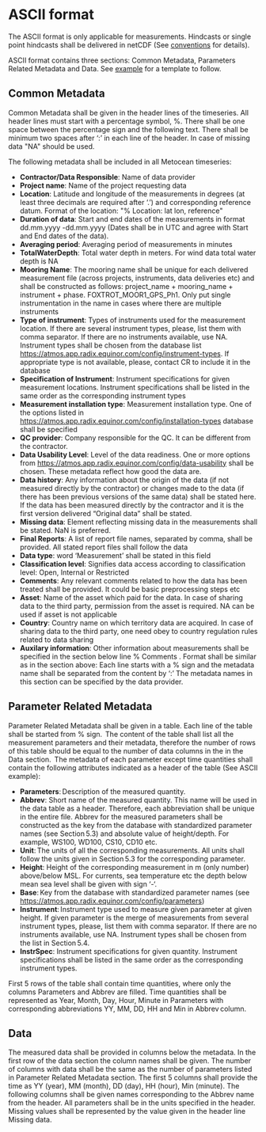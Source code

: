 # ASCII format

The ASCII format is only applicable for measurements. Hindcasts or single point hindcasts shall be delivered in netCDF (See [conventions](./conventions.md) for details).

ASCII format contains three sections: Common Metadata, Parameters Related Metadata and Data. See [example](../examples/example_ascii_measurement.dat) for a template to follow.

## Common Metadata

Common Metadata shall be given in the header lines of the timeseries. All header lines must start with a percentage symbol, %. There shall be one space between the percentage sign and the following text. There shall be minimum two spaces after ‘:’ in each line of the header. In case of missing data "NA" should be used.

The following metadata shall be included in all Metocean timeseries:

- **Contractor/Data Responsible**: Name of data provider
- **Project name**: Name of the project requesting data
- **Location**: Latitude and longitude of the measurements in degrees (at least three decimals are required after ‘.’) and corresponding reference datum. Format of the location: "% Location: lat lon, reference"
- **Duration of data**: Start and end dates of the measurements in format dd.mm.yyyy -dd.mm.yyyy (Dates shall be in UTC and agree with Start and End dates of the data).
- **Averaging period**: Averaging period of measurements in minutes
- **TotalWaterDepth**: Total water depth in meters. For wind data total water depth is NA
- **Mooring Name**: The mooring name shall be unique for each delivered measurement file (across projects, instruments, data deliveries etc) and shall be constructed as follows: project_name + mooring_name + instrument + phase. FOXTROT_MOOR1_GPS_Ph1. Only put single instrumentation in the name in cases where there are multiple instruments
- **Type of instrument**: Types of instruments used for the measurement location. If there are several instrument types, please, list them with comma separator. If there are no instruments available, use NA. Instrument types shall be chosen from the database list <https://atmos.app.radix.equinor.com/config/instrument-types>. If appropriate type is not available, please, contact CR to include it in the database
- **Specification of Instrument**: Instrument specifications for given measurement locations. Instrument specifications shall be listed in the same order as the corresponding instrument types
- **Measurement installation type**: Measurement installation type. One of the options listed in <https://atmos.app.radix.equinor.com/config/installation-types> database shall be specified
- **QC provider**: Company responsible for the QC. It can be different from the contractor.
- **Data Usability Level**: Level of the data readiness. One or more options from https://atmos.app.radix.equinor.com/config/data-usability shall be chosen. These metadata reflect how good the data are.
- **Data history**: Any information about the origin of the data (if not measured directly by the contractor) or changes made to the data (if there has been previous versions of the same data) shall be stated here. If the data has been measured directly by the contractor and it is the first version delivered “Original data” shall be stated.
- **Missing data**: Element reflecting missing data in the measurements shall be stated. NaN is preferred.
- **Final Reports**: A list of report file names, separated by comma, shall be provided. All stated report files shall follow the data
- **Data type**: word ‘Measurement’ shall be stated in this field
- **Classification level**: Signifies data access according to classification level: Open, Internal or Restricted
- **Comments**: Any relevant comments related to how the data has been treated shall be provided. It could be basic preprocessing steps etc
- **Asset**: Name of the asset which paid for the data. In case of sharing data to the third party, permission from the asset is required. NA can be used if asset is not applicable
- **Country**: Country name on which territory data are acquired. In case of sharing data to the third party, one need obey to country regulation rules related to data sharing
- **Auxilary information**: Other information about measurements shall be specified in the section below line % Comments . Format shall be similar as in the section above: Each line starts with a % sign and the metadata name shall be separated from the content by ‘:’ The metadata names in this section can be specified by the data provider.

## Parameter Related Metadata

Parameter Related Metadata shall be given in a table. Each line of the table shall be started from % sign.  The content of the table shall list all the measurement parameters and their metadata, therefore the number of rows of this table should be equal to the number of data columns in the in the Data section.  The metadata of each parameter except time quantities shall contain the following attributes indicated as a header of the table (See ASCII example):

- **Parameters**: Description of the measured quantity.
- **Abbrev**: Short name of the measured quantity. This name will be used in the data table as a header. Therefore, each abbreviation shall be unique in the entire file. Abbrev for the measured parameters shall be constructed as the key from the database with standardized parameter names (see Section 5.3) and absolute value of height/depth. For example, WS100, WD100, CS10, CD10 etc.
- **Unit**: The units of all the corresponding measurements. All units shall follow the units given in Section 5.3 for the corresponding parameter.
- **Height**: Height of the corresponding measurement in m (only number) above/below MSL. For currents, sea temperature etc the depth below mean sea level shall be given with sign ‘-‘.
- **Base**: Key from the database with standardized parameter names (see <https://atmos.app.radix.equinor.com/config/parameters>)
- **Instrument**: Instrument type used to measure given parameter at given height. If given parameter is the merge of measurements from several instrument types, please, list them with comma separator. If there are no instruments available, use NA. Instrument types shall be chosen from the list in Section 5.4.
- **InstrSpec**: Instrument specifications for given quantity. Instrument specifications shall be listed in the same order as the corresponding instrument types.

First 5 rows of the table shall contain time quantities, where only the columns Parameters and Abbrev are filled. Time quantities shall be represented as Year, Month, Day, Hour, Minute in Parameters with corresponding abbreviations YY, MM, DD, HH and Min in Abbrev column.

## Data

The measured data shall be provided in columns below the metadata. In the first row of the data section the column names shall be given. The number of columns with data shall be the same as the number of parameters listed in Parameter Related Metadata section. The first 5 columns shall provide the time as YY (year), MM (month), DD (day), HH (hour), Min (minute). The following columns shall be given names corresponding to the Abbrev name from the header. All parameters shall be in the units specified in the header. Missing values shall be represented by the value given in the header line Missing data.
